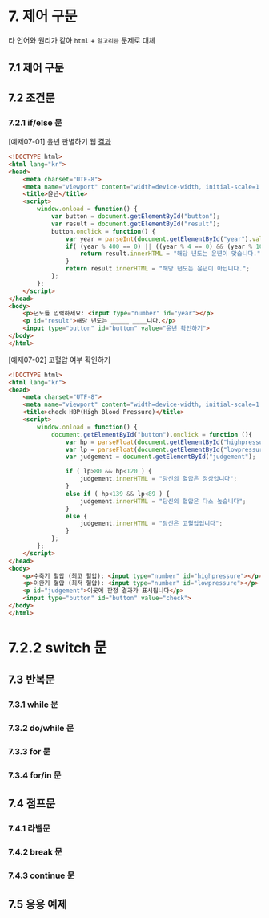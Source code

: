# 7. 제어 구문

타 언어와 원리가 같아 `html` + `알고리즘` 문제로 대체

## 7.1 제어 구문

## 7.2 조건문

### 7.2.1 if/else 문

[예제07-01] 윤년 판별하기 웹 [결과](./7-1%20윤년확인%20함수.html)

```html
<!DOCTYPE html>
<html lang="kr">
<head>
    <meta charset="UTF-8">
    <meta name="viewport" content="width=device-width, initial-scale=1.0">
    <title>윤년</title>
    <script>
        window.onload = function() {
            var button = document.getElementById("button");
            var result = document.getElementById("result");
            button.onclick = function() {
                var year = parseInt(document.getElementById("year").value);
                if( (year % 400 == 0) || ((year % 4 == 0) && (year % 100 != 0)) ) {
                    return result.innerHTML = "해당 년도는 윤년이 맞습니다.";
                }
                return result.innerHTML = "해당 년도는 윤년이 아닙니다.";
            };
        };
    </script>
</head>
<body>
    <p>년도를 입력하세요: <input type="number" id="year"></p>
    <p id="result">해당 년도는 _____ ____니다.</p>
    <input type="button" id="button" value="윤년 확인하기">
</body>
</html>
```

[예제07-02] 고혈압 여부 확인하기

```html
<!DOCTYPE html>
<html lang="kr">
<head>
    <meta charset="UTF-8">
    <meta name="viewport" content="width=device-width, initial-scale=1.0">
    <title>check HBP(High Blood Pressure)</title>
    <script>
        window.onload = function() {
            document.getElementById("button").onclick = function (){
                var hp = parseFloat(document.getElementById("highpressure").value);
                var lp = parseFloat(document.getElementById("lowpressure").value);
                var judgement = document.getElementById("judgement");

                if ( lp>80 && hp<120 ) {
                    judgement.innerHTML = "당신의 혈압은 정상입니다";
                }
                else if ( hp<139 && lp<89 ) {
                    judgement.innerHTML = "당신의 혈압은 다소 높습니다";
                } 
                else {
                    judgement.innerHTML = "당신은 고혈압입니다";
                }
            };
        };
    </script>
</head>
<body>
    <p>수축기 혈압 (최고 혈압): <input type="number" id="highpressure"></p>
    <p>이완기 혈압 (최저 혈압): <input type="number" id="lowpressure"></p>
    <p id="judgement">이곳에 판정 결과가 표시됩니다</p>
    <input type="button" id="button" value="check">
</body>
</html>
```

# 7.2.2 switch 문

## 7.3 반복문

### 7.3.1 while 문

### 7.3.2 do/while 문

### 7.3.3 for 문

### 7.3.4 for/in 문

## 7.4 점프문

### 7.4.1 라벨문

### 7.4.2 break 문

### 7.4.3 continue 문

## 7.5 응용 예제